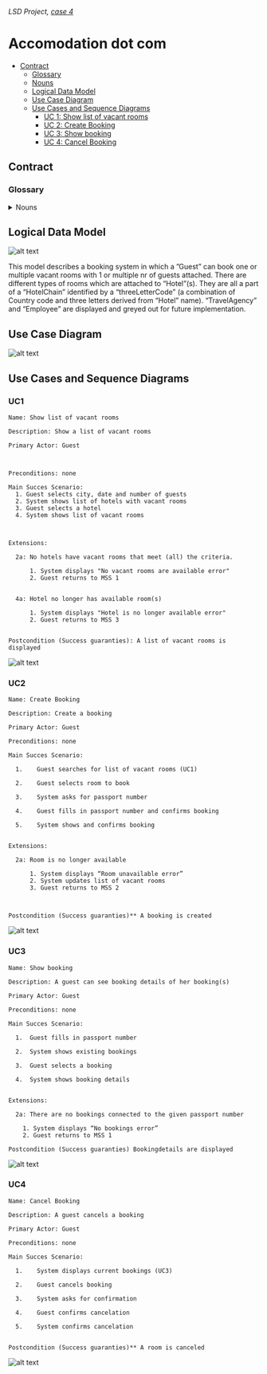 _LSD Project, [case 4](https://datsoftlyngby.github.io/soft2020fall/resources/da1526ac-case-4.pdf)_

# **Accomodation dot com**

- [Contract](##Contract)
    * [Glossary](##Glossary)
    * [Nouns](###Nouns)
    * [Logical Data Model](##Logical-Data-Model)
    * [Use Case Diagram](##Use-Case-Diagram)
    * [Use Cases and Sequence Diagrams](##Use-Cases-and-Sequence-Diagrams)
      * [UC 1: Show list of vacant rooms](###UC1)
      * [UC 2: Create Booking](###UC2)
      * [UC 3: Show booking](###UC3)
      * [UC 4: Cancel Booking](###UC4)
 

## Contract

### **Glossary**

<details>
  <summary>Nouns</summary>

### **Nouns**



| WORD                           | LDM |
|:-------------------------------|:---:|
| Hotel chain                    |  x  |
| It system                      |     |
| Hotel room                     |  x  |
| System                         |     |
| Web service                    |     |
| Third party solution           |     |
| Web application                |     |
| Employee                       |  x  |
| Travel agency                  |  x  |
| Accommodation                  |  ?  |
| Agreement                      |     |
| Five letter code               |  x  |
| Letters                        |     |
| Hotel                          |  x  |
| 6 digit number                 |  x  |
| name                           |  x  |
| address                        |  x  |
| city                           |  x  |
| distance to center             |  x  |
| star ratings                   |  x  |
| Number rooms                   |  x  |
| Room number                    |  x  |
| digits and Optional letter a-z |  x  |
| Room                           |  x  |
| Guest                          |  x  |
| Type                           |  x  |
| S single                       |  ?  |
| D double                       |  ?  |
| T twin                         |  ?  |
| F family                       |  ?  |
| M meeting room                 |  ?  |
| individual Price               |  x  |
| Passport number                |  x  |
| Booking                        |  x  |
| Adult guest                    |  x  |
| Child guest                    |  x  |
| Nights                         |  x  |
| Capacity                       |  x  |
| Stay                           |     |
| Late arrival                   |  x  |
| Service                        |     |
| task                           |     |
| Vacant hotel room              |  x  |
| City                           |  x  |
| time period                    |  x  |
| Error message                  |     |

</details>


## **Logical Data Model**



![alt text](https://github.com/Team-A-SOFT2020/Accomodation-dot-com/blob/main/Documentation/LogicalDataModel.png)



This model describes a booking system in which a ”Guest” can book one or multiple vacant rooms with 1 or multiple nr of guests attached.
There are different types of rooms which are attached to “Hotel”(s). They are all a part of a “HotelChain” identified by a “threeLetterCode” (a combination of Country code and three letters derived from “Hotel” name).
“TravelAgency” and “Employee” are displayed and greyed out for future implementation.





## **Use Case Diagram**



![alt text](https://github.com/Team-A-SOFT2020/Accomodation-dot-com/blob/main/Documentation/UseCaseDiagram.png)


## **Use Cases and Sequence Diagrams**



### UC1


    Name: Show list of vacant rooms

    Description: Show a list of vacant rooms

    Primary Actor: Guest



    Preconditions: none

    Main Succes Scenario:
      1. Guest selects city, date and number of guests
      2. System shows list of hotels with vacant rooms
      3. Guest selects a hotel
      4. System shows list of vacant rooms



    Extensions:

      2a: No hotels have vacant rooms that meet (all) the criteria.

          1. System displays "No vacant rooms are available error"
          2. Guest returns to MSS 1


      4a: Hotel no longer has available room(s)

          1. System displays "Hotel is no longer available error"
          2. Guest returns to MSS 3


    Postcondition (Success guaranties): A list of vacant rooms is displayed


![alt text](https://github.com/Team-A-SOFT2020/Accomodation-dot-com/blob/main/Documentation/sequenceDiagram1.png)



### UC2


    Name: Create Booking

    Description: Create a booking

    Primary Actor: Guest

    Preconditions: none

    Main Succes Scenario:

      1.	Guest searches for list of vacant rooms (UC1)

      2.	Guest selects room to book

      3. 	System asks for passport number

      4.	Guest fills in passport number and confirms booking

      5.	System shows and confirms booking


    Extensions:

      2a: Room is no longer available

          1. System displays “Room unavailable error”
          2. System updates list of vacant rooms
          3. Guest returns to MSS 2



    Postcondition (Success guaranties)** A booking is created


![alt text](https://github.com/Team-A-SOFT2020/Accomodation-dot-com/blob/main/Documentation/sequenceDiagram2.png)

### UC3



    Name: Show booking

    Description: A guest can see booking details of her booking(s)

    Primary Actor: Guest

    Preconditions: none

    Main Succes Scenario:

      1.  Guest fills in passport number

      2.  System shows existing bookings

      3.  Guest selects a booking

      4.  System shows booking details


    Extensions:

      2a: There are no bookings connected to the given passport number

        1. System displays “No bookings error”
        2. Guest returns to MSS 1

    Postcondition (Success guaranties) Bookingdetails are displayed


![alt text](https://github.com/Team-A-SOFT2020/Accomodation-dot-com/blob/main/Documentation/sequenceDiagram3.png)


### UC4


    Name: Cancel Booking

    Description: A guest cancels a booking

    Primary Actor: Guest

    Preconditions: none

    Main Succes Scenario:

      1.	System displays current bookings (UC3)

      2.	Guest cancels booking
      
      3.    System asks for confirmation

      4.	Guest confirms cancelation
      
      5.    System confirms cancelation


    Postcondition (Success guaranties)** A room is canceled


![alt text](https://github.com/Team-A-SOFT2020/Accomodation-dot-com/blob/main/Documentation/sequenceDiagram4.png)

